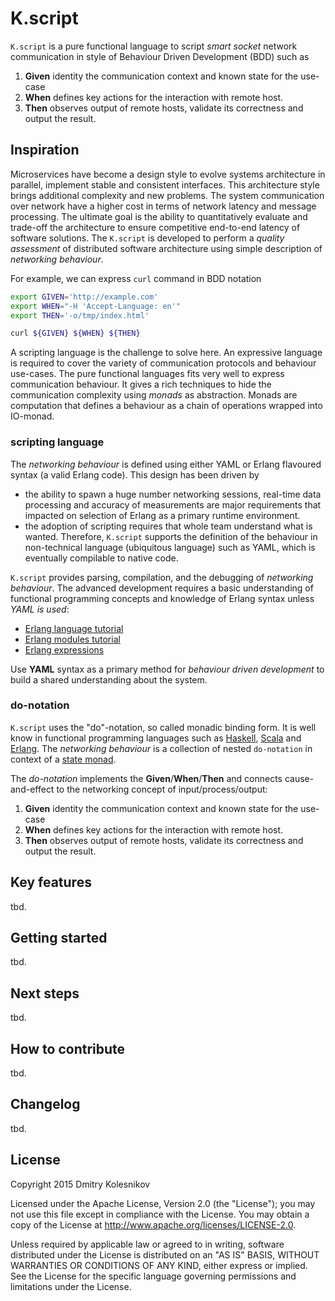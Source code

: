 # K.script

`K.script` is a pure functional language to script *smart socket* network communication in style of Behaviour Driven Development (BDD) such as

1. **Given** identity the communication context and known state for the use-case
2. **When** defines key actions for the interaction with remote host.
3. **Then** observes output of remote hosts, validate its correctness and output the result.


## Inspiration

Microservices have become a design style to evolve systems architecture in parallel, implement stable and consistent interfaces. This architecture style brings additional complexity and new problems. The system communication over network have a higher cost in terms of network latency and message processing. The ultimate goal is the ability to quantitatively evaluate and trade-off the architecture to ensure competitive end-to-end latency of software solutions. The `K.script` is developed to perform a *quality assessment* of distributed software architecture using simple description of *networking behaviour*.

For example, we can express `curl` command in BDD notation

```bash
export GIVEN='http://example.com'
export WHEN="-H 'Accept-Language: en'"
export THEN='-o/tmp/index.html'

curl ${GIVEN} ${WHEN} ${THEN} 
``` 


A scripting language is the challenge to solve here. An expressive language is required to cover the variety of communication protocols and behaviour use-cases. The pure functional languages fits very well to express communication behaviour. It gives a rich techniques to hide the communication complexity using *monads* as abstraction. Monads are computation that defines a behaviour as a chain of operations wrapped into IO-monad.
 
### scripting language

The *networking behaviour* is defined using either YAML or Erlang flavoured syntax (a valid Erlang code). This design has been driven by

* the ability to spawn a huge number networking sessions, real-time data processing and accuracy of measurements are major requirements that impacted on selection of Erlang as a primary runtime environment.
* the adoption of scripting requires that whole team understand what is wanted. Therefore, `K.script` supports the definition of the behaviour in non-technical language (ubiquitous language) such as YAML, which is eventually compilable to native code.   

`K.script` provides parsing, compilation, and the debugging of *networking behaviour*. The advanced development requires a basic understanding of functional programming concepts and knowledge of Erlang syntax unless *YAML is used*:

* [Erlang language tutorial](http://learnyousomeerlang.com/starting-out-for-real)
* [Erlang modules tutorial](http://learnyousomeerlang.com/modules#what-are-modules)
* [Erlang expressions](http://erlang.org/doc/reference_manual/expressions.html)

Use **YAML** syntax as a primary method for *behaviour driven development* to build a shared understanding about the system. 

### do-notation

`K.script` uses the "do"-notation, so called monadic binding form. It is well know in functional programming languages such as [Haskell](https://en.wikibooks.org/wiki/Haskell/do_notation), [Scala](http://docs.scala-lang.org/tutorials/tour/sequence-comprehensions.html) and [Erlang](https://github.com/fogfish/datum/blob/master/doc/monad.md). The *networking behaviour* is a collection of nested `do-notation` in context of a [state monad](https://acm.wustl.edu/functional/state-monad.php).

The *do-notation* implements the **Given**/**When**/**Then** and connects cause-and-effect to the networking concept of input/process/output:

1. **Given** identity the communication context and known state for the use-case
2. **When** defines key actions for the interaction with remote host.
3. **Then** observes output of remote hosts, validate its correctness and output the result.


## Key features

tbd.

## Getting started

tbd.

## Next steps

tbd.

## How to contribute

tbd.

## Changelog

tbd.

## License

Copyright 2015 Dmitry Kolesnikov

Licensed under the Apache License, Version 2.0 (the "License"); you may not use this file except in compliance with the License. You may obtain a copy of the License at http://www.apache.org/licenses/LICENSE-2.0.

Unless required by applicable law or agreed to in writing, software distributed under the License is distributed on an "AS IS" BASIS, WITHOUT WARRANTIES OR CONDITIONS OF ANY KIND, either express or implied. See the License for the specific language governing permissions and limitations under the License.
